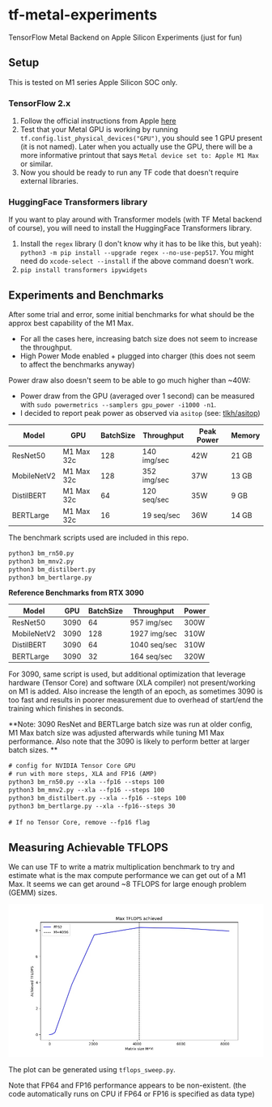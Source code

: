# tf-metal-experiments

TensorFlow Metal Backend on Apple Silicon Experiments (just for fun)

## Setup

This is tested on M1 series Apple Silicon SOC only. 

### TensorFlow 2.x

1. Follow the official instructions from Apple [here](https://developer.apple.com/metal/tensorflow-plugin/)
2. Test that your Metal GPU is working by running `tf.config.list_physical_devices("GPU")`, you should see 1 GPU present (it is not named). Later when you actually use the GPU, there will be a more informative printout that says `Metal device set to: Apple M1 Max` or similar.
3. Now you should be ready to run any TF code that doesn't require external libraries.

### HuggingFace Transformers library

If you want to play around with Transformer models (with TF Metal backend of course), you will need to install the HuggingFace Transformers library.

1. Install the `regex` library (I don't know why it has to be like this, but yeah): `python3 -m pip install --upgrade regex --no-use-pep517`. You might need do `xcode-select --install` if the above command doesn't work.
2. `pip install transformers ipywidgets`

## Experiments and Benchmarks

After some trial and error, some initial benchmarks for what should be the approx best capability of the M1 Max.

* For all the cases here, increasing batch size does not seem to increase the throughput.
* High Power Mode enabled + plugged into charger (this does not seem to affect the benchmarks anyway)

Power draw also doesn't seem to be able to go much higher than ~40W:

* Power draw from the GPU (averaged over 1 second) can be measured with `sudo powermetrics --samplers gpu_power -i1000 -n1`.
* I decided to report peak power as observed via `asitop` (see: [tlkh/asitop](https://github.com/tlkh/asitop))


| Model       | GPU        | BatchSize | Throughput  | Peak Power | Memory |
| ----------- | ---------- | --------- | ----------- | ----- | ------ |
| ResNet50    | M1 Max 32c | 128       | 140 img/sec | 42W   | 21 GB  |
| MobileNetV2 | M1 Max 32c | 128       | 352 img/sec | 37W   | 13 GB  |
| DistilBERT  | M1 Max 32c | 64        | 120 seq/sec | 35W   | 9 GB   |
| BERTLarge   | M1 Max 32c | 16        | 19 seq/sec  | 36W   | 14 GB  |

The benchmark scripts used are included in this repo.

```shell
python3 bm_rn50.py
python3 bm_mnv2.py
python3 bm_distilbert.py
python3 bm_bertlarge.py
```

**Reference Benchmarks from RTX 3090**

| Model       | GPU        | BatchSize | Throughput  | Power |
| ----------- | ---------- | --------- | ----------- | ----- |
| ResNet50    | 3090       | 64        | 957 img/sec | 300W  |
| MobileNetV2 | 3090       | 128       | 1927 img/sec| 310W  |
| DistilBERT  | 3090       | 64        | 1040 seq/sec| 310W  |
| BERTLarge   | 3090       | 32        | 164 seq/sec | 320W  |

For 3090, same script is used, but additional optimization that leverage hardware (Tensor Core) and software (XLA compiler) not present/working on M1 is added. Also increase the length of an epoch, as sometimes 3090 is too fast and results in poorer measurement due to overhead of start/end the training which finishes in seconds.

**Note: 3090 ResNet and BERTLarge batch size was run at older config, M1 Max batch size was adjusted afterwards while tuning M1 Max performance. Also note that the 3090 is likely to perform better at larger batch sizes. **

```shell
# config for NVIDIA Tensor Core GPU
# run with more steps, XLA and FP16 (AMP)
python3 bm_rn50.py --xla --fp16 --steps 100
python3 bm_mnv2.py --xla --fp16 --steps 100
python3 bm_distilbert.py --xla --fp16 --steps 100
python3 bm_bertlarge.py --xla --fp16--steps 30

# If no Tensor Core, remove --fp16 flag
```

## Measuring Achievable TFLOPS

We can use TF to write a matrix multiplication benchmark to try and estimate what is the max compute performance we can get out of a M1 Max. It seems we can get around ~8 TFLOPS for large enough problem (GEMM) sizes.

![](gpu_tflops_plot.jpg)

The plot can be generated using `tflops_sweep.py`. 

Note that FP64 and FP16 performance appears to be non-existent. (the code automatically runs on CPU if FP64 or FP16 is specified as data type)

